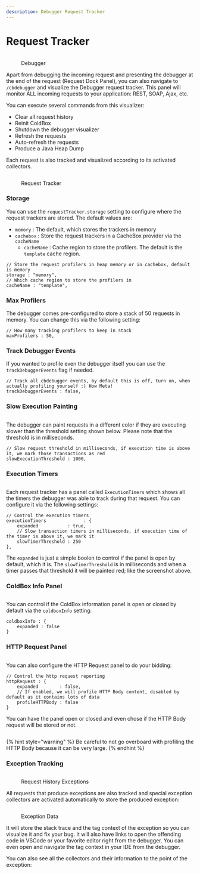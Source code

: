 ```yaml
---
description: Debugger Request Tracker
---
```


# Request Tracker

<figure><img src="../.gitbook/assets/image.png" alt=""><figcaption><p>Debugger</p></figcaption></figure>

Apart from debugging the incoming request and presenting the debugger at the end of the request (Request Dock Panel), you can also navigate to `/cbdebugger` and visualize the Debugger request tracker. This panel will monitor ALL incoming requests to your application: REST, SOAP, Ajax, etc.

You can execute several commands from this visualizer:

* Clear all request history
* Reinit ColdBox
* Shutdown the debugger visualizer
* Refresh the requests
* Auto-refresh the requests
* Produce a Java Heap Dump

Each request is also tracked and visualized according to its activated collectors.

<figure><img src="../.gitbook/assets/image (1).png" alt=""><figcaption><p>Request Tracker</p></figcaption></figure>

### Storage

You can use the `requestTracker.storage` setting to configure where the request trackers are stored.  The default values are:

* `memory` : The default, which stores the trackers in memory
* `cachebox` : Store the request trackers in a CacheBox provider via the `cacheName`
  * `cacheName` : Cache region to store the profilers. The default is the `template` cache region.

```cfscript
// Store the request profilers in heap memory or in cachebox, default is memory
storage : "memory",
// Which cache region to store the profilers in
cacheName : "template",
```

### Max Profilers

The debugger comes pre-configured to store a stack of 50 requests in memory.  You can change this via the following setting:

```cfscript
// How many tracking profilers to keep in stack
maxProfilers : 50,
```

### Track Debugger Events

If you wanted to profile even the debugger itself you can use the `trackDebuggerEvents` flag if needed.

```cfscript
// Track all cbdebugger events, by default this is off, turn on, when actually profiling yourself :) How Meta!
trackDebuggerEvents : false,
```

### Slow Execution Painting

<figure><img src="../.gitbook/assets/image (10).png" alt=""><figcaption></figcaption></figure>

The debugger can paint requests in a different color if they are executing slower than the threshold setting shown below.  Please note that the threshold is in milliseconds.

```cfscript
// Slow request threshold in milliseconds, if execution time is above it, we mark those transactions as red
slowExecutionThreshold : 1000,
```

### Execution Timers

<figure><img src="../.gitbook/assets/image (4) (1).png" alt=""><figcaption></figcaption></figure>

Each request tracker has a panel called `ExecutionTimers` which shows all the timers the debugger was able to track during that request.  You can configure it via the following settings:

```cfscript
// Control the execution timers
executionTimers              : {
	expanded           : true,
	// Slow transaction timers in milliseconds, if execution time of the timer is above it, we mark it
	slowTimerThreshold : 250
},
```

The `expanded` is just a simple boolen to control if the panel is open by default, which it is.  The `slowTimerThreshold` is in milliseconds and when a timer passes that threshold it will be painted red; like the screenshot above.

### ColdBox Info Panel

<figure><img src="../.gitbook/assets/image (1) (1) (1).png" alt=""><figcaption></figcaption></figure>

You can control if the ColdBox information panel is open or closed by default via the `coldboxInfo` setting:

```cfscript
coldboxInfo : {
    expanded : false
}
```

### HTTP Request Panel

<figure><img src="../.gitbook/assets/image (8) (1).png" alt=""><figcaption></figcaption></figure>

You can also configure the HTTP Request panel to do your bidding:

```cfscript
// Control the http request reporting
httpRequest : {
	expanded        : false,
	// If enabled, we will profile HTTP Body content, disabled by default as it contains lots of data
	profileHTTPBody : false
}
```

You can have the panel open or closed and even chose if the HTTP Body request will be stored or not.

<figure><img src="../.gitbook/assets/image (7) (1).png" alt=""><figcaption></figcaption></figure>

{% hint style="warning" %}
Be careful to not go overboard with profiling the HTTP Body because it can be very large.
{% endhint %}

### Exception Tracking

<figure><img src="../.gitbook/assets/image (9) (1).png" alt=""><figcaption><p>Request History Exceptions</p></figcaption></figure>

All requests that produce exceptions are also tracked and special exception collectors are activated automatically to store the produced exception:

<figure><img src="../.gitbook/assets/image (5) (1).png" alt=""><figcaption><p>Exception Data</p></figcaption></figure>

It will store the stack trace and the tag context of the exception so you can visualize it and fix your bug.  It will also have links to open the offending code in VSCode or your favorite editor right from the debugger.  You can even open and navigate the tag context in your IDE from the debugger.

You can also see all the collectors and their information to the point of the exception:

<figure><img src="../.gitbook/assets/image (2) (1) (1).png" alt=""><figcaption></figcaption></figure>
